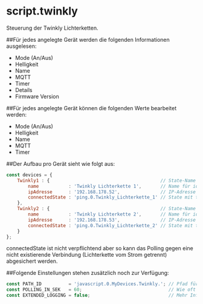 # script.twinkly

Steuerung der Twinkly Lichterketten.

##Für jedes angelegte Gerät werden die folgenden Informationen ausgelesen:
- Mode (An/Aus)
- Helligkeit
- Name
- MQTT
- Timer
- Details
- Firmware Version

##Für jedes angelegte Gerät können die folgenden Werte bearbeitet werden:
- Mode (An/Aus)
- Helligkeit
- Name
- MQTT
- Timer

##Der Aufbau pro Gerät sieht wie folgt aus:
``` javascript
const devices = {
    Twinkly1 : {                                         // State-Name in ioBroker
        name           : 'Twinkly Lichterkette 1',       // Name für ioBroker (Falls nicht hinterlegt wird der State-Name verwendet)
        ipAdresse      : '192.168.178.52',               // IP-Adresse von der Twinkly-Lichterkette
        connectedState : 'ping.0.Twinkly_Lichterkette_1' // State mit true/false der den aktuellen Status der Lichterkette überwacht (bspw. ping, tr-064)
    },
    Twinkly2 : {                                         // State-Name in ioBroker
        name           : 'Twinkly Lichterkette 2',       // Name für ioBroker (Falls nicht hinterlegt wird der State-Name verwendet)
        ipAdresse      : '192.168.178.53',               // IP-Adresse von der Twinkly-Lichterkette
        connectedState : 'ping.0.Twinkly_Lichterkette_2' // State mit true/false der den aktuellen Status der Lichterkette überwacht (bspw. ping, tr-064)
    }
};
```
connectedState ist nicht verpflichtend aber so kann das Polling gegen eine nicht existierende Verbindung (Lichterkette vom Strom getrennt) abgesichert werden.

##Folgende Einstellungen stehen zusätzlich noch zur Verfügung:
``` javascript
const PATH_ID          = 'javascript.0.MyDevices.Twinkly.'; // Pfad für die Datenpunkte
const POLLING_IN_SEK   = 60;                                // Wie oft sollen die Daten abgefragt werden
const EXTENDED_LOGGING = false;                             // Mehr Informationen loggen
```
